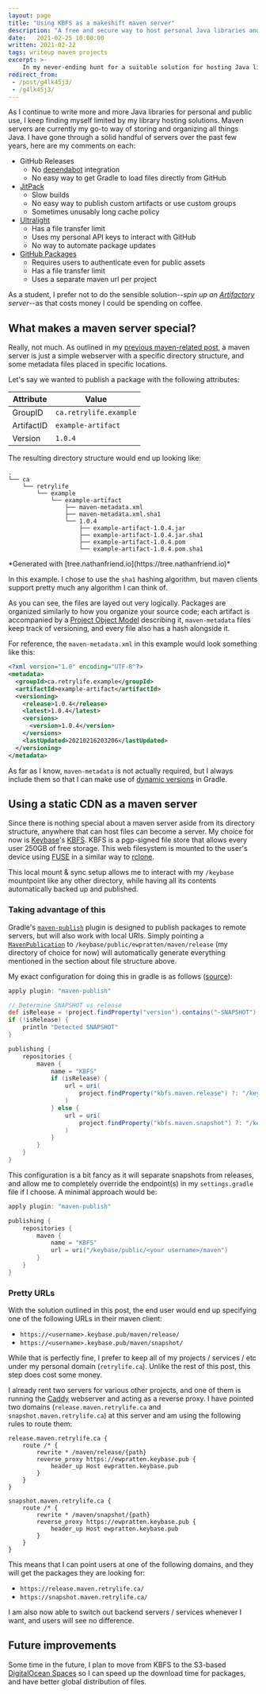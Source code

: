 ```yaml
---
layout: page
title: "Using KBFS as a makeshift maven server" 
description: "A free and secure way to host personal Java libraries and applications" 
date:   2021-02-25 10:00:00 
written: 2021-02-22
tags: writeup maven projects
excerpt: >-
    In my never-ending hunt for a suitable solution for hosting Java libraries, I take a stop to try out Keybase Filesystem (KBFS)
redirect_from: 
 - /post/g4lk45j3/
 - /g4lk45j3/
---
```


As I continue to write more and more Java libraries for personal and public use, I keep finding myself limited by my library hosting solutions. Maven servers are currently my go-to way of storing and organizing all things Java. I have gone through a solid handful of servers over the past few years, here are my comments on each:

 - GitHub Releases
   - No [dependabot](https://dependabot.com/) integration
   - No easy way to get Gradle to load files directly from GitHub
 - [JitPack](https://jitpack.io/)
   - Slow builds
   - No easy way to publish custom artifacts or use custom groups
   - Sometimes unusably long cache policy
 - [Ultralight](/blog/2020/09/17/ultralight-writeup)
   - Has a file transfer limit
   - Uses my personal API keys to interact with GitHub
   - No way to automate package updates
 - [GitHub Packages](https://github.com/features/packages)
   - Requires users to authenticate even for public assets
   - Has a file transfer limit
   - Uses a separate maven url per project

As a student, I prefer not to do the sensible solution--*spin up an [Artifactory](https://jfrog.com/artifactory/) server*--as that costs money I could be spending on coffee.

## What makes a maven server special?

Really, not much. As outlined in my [previous maven-related post](/blog/2020/09/17/ultralight-writeup), a maven server is just a simple webserver with a specific directory structure, and some metadata files placed in specific locations.

Let's say we wanted to publish a package with the following attributes:

| Attribute  | Value                  |
| ---------- | ---------------------- |
| GroupID    | `ca.retrylife.example` |
| ArtifactID | `example-artifact`     |
| Version    | `1.0.4`                |

The resulting directory structure would end up looking like:

```text
.
└── ca
    └── retrylife
        └── example
            └── example-artifact
                ├── maven-metadata.xml
                ├── maven-metadata.xml.sha1
                └── 1.0.4
                    ├── example-artifact-1.0.4.jar
                    ├── example-artifact-1.0.4.jar.sha1
                    ├── example-artifact-1.0.4.pom
                    └── example-artifact-1.0.4.pom.sha1
```

<div class="center" markdown="1">
*Generated with [tree.nathanfriend.io](https://tree.nathanfriend.io)*
</div>

In this example. I chose to use the `sha1` hashing algorithm, but maven clients support pretty much any algorithm I can think of. 

As you can see, the files are layed out very logically. Packages are organized similarly to how you organize your source code; each artifact is accompanied by a [Project Object Model](https://maven.apache.org/guides/introduction/introduction-to-the-pom.html) describing it, `maven-metadata` files keep track of versioning, and every file also has a hash alongside it.

For reference, the `maven-metadata.xml` in this example would look something like this:

```xml
<?xml version="1.0" encoding="UTF-8"?>
<metadata>
  <groupId>ca.retrylife.example</groupId>
  <artifactId>example-artifact</artifactId>
  <versioning>
    <release>1.0.4</release>
    <latest>1.0.4</latest>
    <versions>
      <version>1.0.4</version>
    </versions>
    <lastUpdated>20210216203206</lastUpdated>
  </versioning>
</metadata>
```

As far as I know, `maven-metadata` is not actually required, but I always include them so that I can make use of [dynamic versions](https://docs.gradle.org/current/userguide/dynamic_versions.html) in Gradle.

## Using a static CDN as a maven server

Since there is nothing special about a maven server aside from its directory structure, anywhere that can host files can become a server. My choice for now is [Keybase](https://keybase.io/)'s [KBFS](https://book.keybase.io/docs/files). KBFS is a pgp-signed file store that allows every user 250GB of free storage. This web filesystem is mounted to the user's device using [FUSE](https://www.kernel.org/doc/html/latest/filesystems/fuse.html) in a similar way to [rclone](https://rclone.org/).

This local mount & sync setup allows me to interact with my `/keybase` mountpoint like any other directory, while having all its contents automatically backed up and published.

### Taking advantage of this

Gradle's [`maven-publish`](https://docs.gradle.org/current/userguide/publishing_maven.html) plugin is designed to publish packages to remote servers, but will also work with local URIs. Simply pointing a [`MavenPublication`](https://docs.gradle.org/current/dsl/org.gradle.api.publish.maven.MavenPublication.html) to `/keybase/public/ewpratten/maven/release` (my directory of choice for now) will automatically generate everything mentioned in the section about file structure above.

My exact configuration for doing this in gradle is as follows ([source](https://github.com/Ewpratten/gradle_scripts/blob/master/keybase_publishing.gradle)):

```groovy
apply plugin: "maven-publish"

// Determine SNAPSHOT vs release
def isRelease = !project.findProperty("version").contains("-SNAPSHOT")
if (!isRelease) {
    println "Detected SNAPSHOT"
}

publishing {
    repositories {
        maven {
            name = "KBFS"
            if (isRelease) {
                url = uri(
                    project.findProperty("kbfs.maven.release") ?: "/keybase/public/ewpratten/maven/release"
                )
            } else {
                url = uri(
                    project.findProperty("kbfs.maven.snapshot") ?: "/keybase/public/ewpratten/maven/snapshot"
                )
            }
        }
    }
}
```

This configuration is a bit fancy as it will separate snapshots from releases, and allow me to completely override the endpoint(s) in my `settings.gradle` file if I choose. A minimal approach would be:

```groovy
apply plugin: "maven-publish"

publishing {
    repositories {
        maven {
            name = "KBFS"
            url = uri("/keybase/public/<your username>/maven")
        }
    }
}
```

### Pretty URLs

With the solution outlined in this post, the end user would end up specifying one of the following URLs in their maven client:

 - `https://<username>.keybase.pub/maven/release/`
 - `https://<username>.keybase.pub/maven/snapshot/`

While that is perfectly fine, I prefer to keep all of my projects / services / etc under my personal domain (`retrylife.ca`). Unlike the rest of this post, this step does cost some money.

I already rent two servers for various other projects, and one of them is running the [Caddy](https://caddyserver.com/) webserver and acting as a reverse proxy. I have pointed two domains (`release.maven.retrylife.ca` and `snapshot.maven.retrylife.ca`) at this server and am using the following rules to route them:

```text
release.maven.retrylife.ca {
    route /* {
        rewrite * /maven/release/{path}
        reverse_proxy https://ewpratten.keybase.pub {
            header_up Host ewpratten.keybase.pub
        }
    }
}

snapshot.maven.retrylife.ca {
    route /* {
        rewrite * /maven/snapshot/{path}
        reverse_proxy https://ewpratten.keybase.pub {
            header_up Host ewpratten.keybase.pub
        }
    }
}
```

This means that I can point users at one of the following domains, and they will get the packages they are looking for:

 - `https://release.maven.retrylife.ca/`
 - `https://snapshot.maven.retrylife.ca/`

I am also now able to switch out backend servers / services whenever I want, and users will see no difference.

## Future improvements

Some time in the future, I plan to move from KBFS to the S3-based [DigitalOcean Spaces](https://www.digitalocean.com/products/spaces/) so I can speed up the download time for packages, and have better global distribution of files.